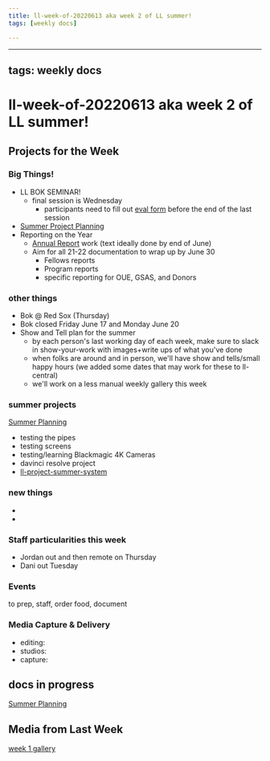 ```yaml
---
title: ll-week-of-20220613 aka week 2 of LL summer!
tags: [weekly docs]

---
```


---
tags: weekly docs
---

# ll-week-of-20220613 aka week 2 of LL summer!


## Projects for the Week

### Big Things!

* LL BOK SEMINAR!
    * final session is Wednesday
        * participants need to fill out [eval form](https://www.tinyurl.com/BokSeminarEval) before the end of the last session 
* [Summer Project Planning](https://hackmd.io/sEVz4Tn9Q46HDZ8SD5Wk0A?view)
* Reporting on the Year
    * [Annual Report](https://docs.google.com/document/d/1lAfT2LDrC7ra_hTN7klfPXU4wm7BKEheZuDH_7t09HA/edit#) work (text ideally done by end of June)
    * Aim for all 21-22 documentation to wrap up by June 30
        * Fellows reports
        * Program reports
        * specific reporting for OUE, GSAS, and Donors


### other things
* Bok @ Red Sox (Thursday)
* Bok closed Friday June 17 and Monday June 20
* Show and Tell plan for the summer
    * by each person's last working day of each week, make sure to slack in show-your-work with images+write ups of what you've done
    * when folks are around and in person, we'll have show and tells/small happy hours (we added some dates that may work for these to ll-central)
    * we'll work on a less manual weekly gallery this week

### summer projects

[Summer Planning](https://hackmd.io/sEVz4Tn9Q46HDZ8SD5Wk0A?view)

- testing the pipes
- testing screens
- testing/learning Blackmagic 4K Cameras
- davinci resolve project
- [ll-project-summer-system](https://hackmd.io/L1bJvNwkQkKlsN567JinsQ?view)

### new things

- 
- 

### Staff particularities this week
* Jordan out and then remote on Thursday
* Dani out Tuesday


### Events
to prep, staff, order food, document



### Media Capture & Delivery
* editing:
* studios:
* capture:

## docs in progress

[Summer Planning](https://hackmd.io/sEVz4Tn9Q46HDZ8SD5Wk0A?view)


## Media from Last Week

[week 1 gallery](https://hackmd.io/z4v5DDiCSLW6vqgpkFo_7A?view)